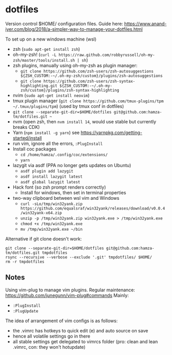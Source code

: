 # dotfiles
Version control $HOME/ configuration files. Guide here: https://www.anand-iyer.com/blog/2018/a-simpler-way-to-manage-your-dotfiles.html

To set up on a new windows machine (wsl)
  * zsh (`sudo apt-get install zsh`)
  * oh-my-zsh! (`curl -L https://raw.github.com/robbyrussell/oh-my-zsh/master/tools/install.sh | sh`)
  * zsh plugins, manually using oh-my-zsh as plugin manager:
    * `git clone https://github.com/zsh-users/zsh-autosuggestions ${ZSH_CUSTOM:-~/.oh-my-zsh/custom}/plugins/zsh-autosuggestions`
    * `git clone https://github.com/zsh-users/zsh-syntax-highlighting.git ${ZSH_CUSTOM:-~/.oh-my-zsh/custom}/plugins/zsh-syntax-highlighting`
  * nvim (`sudo apt-get install neovim`)
  * tmux plugin manager (`git clone https://github.com/tmux-plugins/tpm ~/.tmux/plugins/tpm`) (used by tmux conf in dotfiles)
  * `git clone --separate-git-dir=$HOME/dotfiles git@github.com:hamza-tm/dotfiles.git ~`
  * nvm (open zsh, then `nvm install 14`, would use stable but currently breaks CDK)
  * Yarn (`npm install -g yarn`) see https://yarnpkg.com/getting-started/install
  * run vim, ignore all the errors, `:PlugInstall`
  * Install coc packages
    * `cd /home/hamza/.config/coc/extensions/`
    * `yarn`
  * lazygit via asdf (PPA no longer gets updates on Ubuntu)
    * `asdf plugin add lazygit`
    * `asdf install lazygit latest`
    * `asdf global lazygit latest`
  * Hack font (so zsh prompt renders correctly)
    * Install for windows, then set in terminal properties
  * two-way clipboard between wsl vim and Windows
    * `curl -sLo/tmp/win32yank.zip https://github.com/equalsraf/win32yank/releases/download/v0.0.4/win32yank-x64.zip`
    * `unzip -p /tmp/win32yank.zip win32yank.exe > /tmp/win32yank.exe`
    * `chmod +x /tmp/win32yank.exe`
    * `mv /tmp/win32yank.exe ~/bin`


Alternative if git clone doesn't work:
```
git clone --separate-git-dir=$HOME/dotfiles git@github.com:hamza-tm/dotfiles.git tmpdotfiles
rsync --recursive --verbose --exclude '.git' tmpdotfiles/ $HOME/
rm -r tmpdotfiles
```

## Notes

Using vim-plug to manage vim plugins. Regular maintenance: https://github.com/junegunn/vim-plug#commands
Mainly:
  * `:PlugInstall`
  * `:PlugUpdate`

The idea of arrangement of vim configs is as follows:
  * the .vimrc has hotkeys to quick edit (<leader>e) and auto source on save
  * hence all volatile settings go in there
  * all stable settings get delegated to vimrcs folder (pro: clean and lean .vimrc, con: they won't hotupdate)
